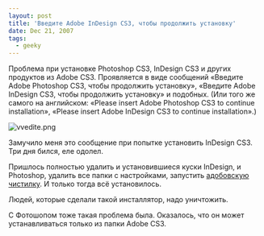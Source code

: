 ```yaml
---
layout: post
title: 'Введите Adobe InDesign CS3, чтобы продолжить установку'
date: Dec 21, 2007
tags:
  - geeky
---
```


Проблема при установке Photoshop CS3, InDesign CS3 и других продуктов из Adobe CS3. Проявляется в виде сообщений «Введите Adobe Photoshop CS3, чтобы продолжить установку», «Введите Adobe InDesign CS3, чтобы продолжить установку» и подобных. (Или того же самого на английском: «Please insert Adobe Photoshop CS3 to continue installation», «Please insert Adobe InDesign CS3 to continue installation».)

![vvedite.png](upload://vvedite.png)

<!--more-->

Замучило меня это сообщение при попытке установить InDesign CS3. Три дня бился, еле одолел.

Пришлось полностью удалить и установившиеся куски InDesign, и Photoshop, удалить все папки с настройками, запустить [адобовскую чистилку](http://www.adobe.com/support/contact/cs3clean.html "Adobe CS3Clean Script"). И только тогда всё установилось.

Людей, которые сделали такой инсталлятор, надо уничтожить.

С Фотошопом тоже такая проблема была. Оказалось, что он может устанавливаться только из папки Adobe CS3.
